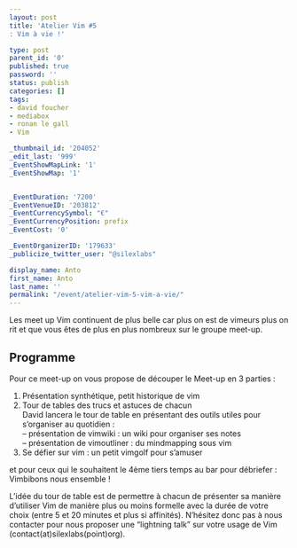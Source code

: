```yaml
---
layout: post
title: 'Atelier Vim #5
: Vim à vie !'

type: post
parent_id: '0'
published: true
password: ''
status: publish
categories: []
tags:
- david foucher
- mediabox
- ronan le gall
- Vim

_thumbnail_id: '204052'
_edit_last: '999'
_EventShowMapLink: '1'
_EventShowMap: '1'


_EventDuration: '7200'
_EventVenueID: '203812'
_EventCurrencySymbol: "€"
_EventCurrencyPosition: prefix
_EventCost: '0'

_EventOrganizerID: '179633'
_publicize_twitter_user: "@silexlabs"

display_name: Anto
first_name: Anto
last_name: ''
permalink: "/event/atelier-vim-5-vim-a-vie/"
---
```


Les meet up Vim continuent de plus belle car plus on est de vimeurs plus on rit et que vous êtes de plus en plus nombreux sur le groupe meet-up.

**Programme**
-------------

Pour ce meet-up on vous propose de découper le Meet-up en 3 parties
: 
1.  Présentation synthétique, petit historique de vim
2.  Tour de tables des trucs et astuces de chacun  
    David lancera le tour de table en présentant des outils utiles pour s’organiser au quotidien
:  
    – présentation de vimwiki
: un wiki pour organiser ses notes  
    – présentation de vimoutliner
: du mindmapping sous vim
3.  Se défier sur vim
: un petit vimgolf pour s’amuser

et pour ceux qui le souhaitent le 4ème tiers temps au bar pour débriefer
: Vimbibons nous ensemble !

L’idée du tour de table est de permettre à chacun de présenter sa manière d’utiliser Vim de manière plus ou moins formelle avec la durée de votre choix (entre 5 et 20 minutes et plus si affinités). N’hésitez donc pas à nous contacter pour nous proposer une “lightning talk” sur votre usage de Vim (contact(at)silexlabs(point)org).

